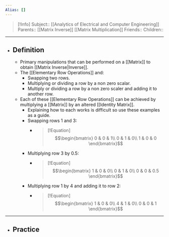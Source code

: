 ```yaml
---
Alias: []
---
```

> [!Info]
> Subject:: [[Analytics of Electrical and Computer Engineering]]
> Parents:: [[Matrix Inverse]] [[Matrix Multiplication]]
> Friends:: 
> Children:: 
---
- ## Definition
	- Primary manipulations that can be performed on a [[Matrix]] to obtain [[Matrix Inverse|Inverse]].
	- The [[Elementary Row Operations]] and:
		- Swapping two rows.
		- Multiplying or dividing a row by a non zero scalar.
		- Multiply or dividing a row by a non zero scaler and adding it to another row.
	- Each of these [[Elementary Row Operations]] can be achieved by multiplying a [[Matrix]] by an altered [[Identity Matrix]].
		- Explaining how to each works is difficult so use these examples as a guide.
		- Swapping rows $1$ and $3$:
			- > [!Equation]
			  > $$\begin{bmatrix}
			  >   0 & 0 & 1\\
			  >   0 & 1 & 0\\
			  >   1 & 0 & 0
			  > \end{bmatrix}$$
		- Multiplying row $3$ by $0.5$:
			- > [!Equation]
			  > $$\begin{bmatrix}
			  >   1 & 0 & 0\\
			  >   0 & 1 & 0\\
			  >   0 & 0 & 0.5
			  > \end{bmatrix}$$
		- Multiplying row $1$ by $4$ and adding it to row $2$:
			- > [!Equation]
			  > $$\begin{bmatrix}
			  >   1 & 0 & 0\\
			  >   4 & 1 & 0\\
			  >   0 & 0 & 1
			  > \end{bmatrix}$$
			  

---
- ## Practice